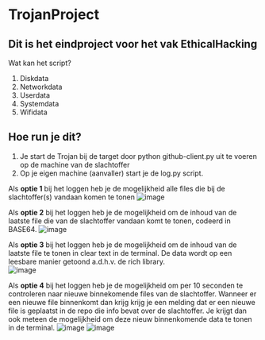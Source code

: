 # TrojanProject
## Dit is het eindproject voor het vak EthicalHacking

  Wat kan het script?
  1. Diskdata
  2. Networkdata
  3. Userdata
  4. Systemdata
  5. Wifidata



## Hoe run je dit?
1. Je start de Trojan bij de target door python github-client.py uit te voeren op de machine van de slachtoffer
2. Op je eigen machine (aanvaller) start je de log.py script. 

  Als **optie 1** bij het loggen heb je de mogelijkheid alle files die bij de slachtoffer(s) vandaan komen te tonen
  ![image](https://user-images.githubusercontent.com/78607201/209708450-665a8fdc-65d8-448d-897d-9e66d6cffe46.png)

  
  Als **optie 2** bij het loggen heb je de mogelijkheid om de inhoud van de laatste file die van de slachtoffer vandaan komt te tonen, codeerd in BASE64.
  ![image](https://user-images.githubusercontent.com/78607201/209708479-b07c142c-a190-4b22-a19d-19dbbf3bb97c.png)

  
  Als **optie 3** bij het loggen heb je de mogelijkheid om de inhoud van de laatste file te tonen in clear text in de terminal. De data wordt op een leesbare manier getoond a.d.h.v. de rich library.  
  ![image](https://user-images.githubusercontent.com/78607201/209707101-5d1b1e7d-8452-46e2-92d4-4d4132fbdf20.png)

  
  Als **optie 4** bij het loggen heb je de mogelijkheid om per 10 seconden te controleren naar nieuwe binnekomende files van de slachtoffer. Wanneer er een nieuwe file binnenkomt dan krijg krijg je een melding dat er een nieuwe file is geplaatst in de repo die info bevat over de slachtoffer. Je krijgt dan ook meteen de mogelijkheid om deze nieuw binnenkomende data te tonen in de terminal. 
  ![image](https://user-images.githubusercontent.com/78607201/209708631-c1414ac6-09df-4847-bcce-3fb6287f0628.png)
  ![image](https://user-images.githubusercontent.com/78607201/209708552-2e2d6bc1-5a7e-409b-ae68-ed70ff4bbca7.png)


